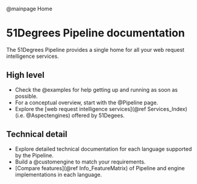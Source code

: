 @mainpage Home

# 51Degrees Pipeline documentation

The 51Degrees Pipeline provides a single home for all your web request intelligence services.

## High level

* Check the @examples for help getting up and running as soon as possible.
* For a conceptual overview, start with the @Pipeline page. 
* Explore the [web request intelligence services](@ref Services_Index) (i.e. @Aspectengines) offered by 51Degees.

## Technical detail

* Explore detailed technical documentation for each language supported by the Pipeline.
* Build a @customengine to match your requirements.
* [Compare features](@ref Info_FeatureMatrix) of Pipeline and engine implementations in each language.


